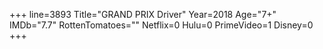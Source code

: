 +++
line=3893
Title="GRAND PRIX Driver"
Year=2018
Age="7+"
IMDb="7.7"
RottenTomatoes=""
Netflix=0
Hulu=0
PrimeVideo=1
Disney=0
+++

